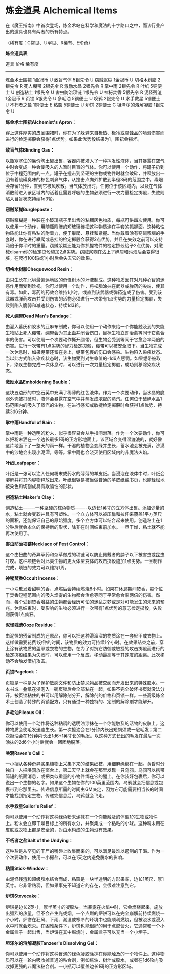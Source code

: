 # 炼金道具 Alchemical Items

在《魔王指南》中首次登场，炼金术站在科学和魔法的十字路口之中，而该行业产出的道具也具有两者的所有特点。

（稀有度：C常见、U罕见、R稀有、E珍奇）

**炼金道具表**

  道具               价格      稀有度
  ------------------ --------- --------
  炼金术士围裙       1金冠币   U
  致盲气体           5银先令   U
  窃贼浆糊           1金冠币   U
  切格木树脂         2银先令   R
  死人绷带           2银先令   R
  激励水晶           2银先令   R
  掌中雨             2银先令   R
  叶纸               5铜便士   U
  创造粘土           1银先令   U
  害虫防治项链       1银先令   U
  神秘焚香           5银先令   R
  泥怪残渣           1金冠币   R
  页锁               5银先令   U
  多毛油             5铜便士   U
  唤鸦               2银先令   U
  水手救星           5铜便士   U
  不朽者之盐         1铜便士   E
  粘窗               5铜便士   U
  炉饼               2铜便士   C
  坦泽尔的溶解凝胶   1银先令   U

**炼金术士围裙Alchemist's Apron：**

穿上这件厚实的皮革围裙时，你在为了躲避来自极热、极冷或腐蚀品的喷溅伤害而进行的检定掷骰会获得1点优势。如果此优势骰结果为1，围裙会损坏。

**致盲气体Blinding Gas：**

以瓶塞塞住的廉价陶土罐出售，容器内被灌入了一种挥发性液体，当其暴露在空气中时会变成一种会使吸入的人暂时目盲的气体。你可以使用一个动作，将罐子扔到位于中程范围内的一点。罐子在撞击到坚硬的生物或物件时就会破碎，并释放出一团有着硫磺臭味的棕色刺鼻气体，从撞击点向外扩散到半径3码的范围之中。毒烟会存留1分钟，直到它被风吹散。当气体放出时，任何位于该区域内，以及在气体消散前进入该区域内的活着且需要呼吸的生物必须进行一次力量检定掷骰，失败则陷入目盲状态持续1d3轮。

**窃贼浆糊Burglepaste：**

窃贼浆糊是一种装在小玻璃瓶子里出售的粘稠灰色物质，每瓶可供四次使用。你可以使用一个动作，用随瓶附赠的短玻璃棒把这种物质涂在手套的抓握面。这种粘性物质能让你有粘粘的附着力，便于攀爬、悬挂和紧握。当你戴着涂有窃贼浆糊的手套时，你在进行攀爬或悬挂的检定掷骰会获得2点优势，并且在失效之前可以支持两倍于你平时的重量。窃贼浆糊还能为你抓握物件的检定掷骰给予2点优势，对缴械disarm你的检定掷骰施加2点劣势。窃贼浆糊在沾上了碎屑和污渍后会变得很脏，在爬行100码或1小时后会失去它的效果。

**切格木树脂Chequewood Resin：**

由只生长在北境最偏远地区的奇怪树木的汁液制成。这种物质因其对凡种心智的迷惑作用而受到珍视。你可以使用一个动作，将松脂涂抹在武器或弹药的尖端，使其有毒。如此，毒药的药效会维持1小时，或直到该武器或弹药造成了伤害。受到该武器或弹药攻击并受到伤害的活物必须进行一次带有1点劣势的力量检定掷骰，失败则陷入脆弱和减速状态，持续1d3轮。

**死人绷带Dead Man's Bandage：**

由灌入墓灰和胶水的亚麻布制成，你可以使用一个动作来给一个你能触及到的失能生物贴上死人绷带。绷带会为其止血并闭合伤口，目标生物立即治愈等同于它愈合率的伤害。可以使用一个次要动作撕开绷带，但生物会受到等同于它愈合率两倍的伤害。进行一次带有1点劣势的智力检定掷骰，绷带可以被安全取下。当生物完成一次休息时，如果绷带还留在身上，绷带包裹的伤口会感染。生物陷入染疾状态。当以此方式陷入染疾状态时，该生物受到对生命值的-1d6点惩罚。如果绷带被取下，染疾生物完成一次休息时，可以进行一次力量检定掷骰，成功则移除染疾状态。

**激励水晶Emboldening Bauble：**

这块五边形的中空石英中充满了稀薄的红色液体。作为一个次要动作，当水晶的脆弱外壳被打破时，液体会暴露在空气中并蒸发成浓密的蒸汽。任何位于破碎水晶1码范围内的吸入了蒸汽的生物，在进行感知或敏捷检定掷骰时会获得1点优势，持续3d6分钟。

**掌中雨Handful of Rain：**

掌中雨是一种透明的粉末，似乎很容易会从手指间滑落。作为一个次要动作，你可以把粉末洒在一个边长最多1码的正方形地面上。该区域会变得湿漉漉的，就好像这片地面下了一整天的雨一样。干渴的植物会变绿并生长，蓄水池会被充满，沙漠中的沙地会出现小泥潭，等等。掌中雨也会浇灭使用区域内的非魔法火焰。

**叶纸Leafpaper：**

叶纸是一张可以注入任何粉末或药水的薄薄的羊皮纸。当浸泡在液体中时，叶纸会溶解并将其内容物释放出来。叶纸很容易被当做普通的羊皮纸或书页，也能轻松地被染色和切割成具有欺骗性的形状。

**创造粘土Maker's Clay：**

创造粘土------一种坚硬的棕色物质------以边长1英寸的立方体出售。添加少量的水，粘土就会变软并具有可塑性。一个立方体可以被压扁和拉伸来覆盖1平方英尺的面积，还能保证自己的原始强度。多个立方体可以结合起来使用。创造粘土在1分钟后就会永久的保持新的形状，除非在时间结束前加水。一旦干燥，粘土就不能再次使用了。

**害虫防治项链Necklace of Pest Control：**

这个由扭曲的奇异草药和杂草做成的项链可以防止佩戴者的脖子以下被害虫或昆虫叮咬。这种项链会对此类生物的更大体型变体的攻击掷骰施加1点劣势。一旦制作完成，项链的效力可以维持1周。

**神秘焚香Occult Incense：**

一小块散发着甜味的香，点燃后会持续燃烧8小时。如果在休息期间焚香，每个位于焚香短程范围内的吸入烟雾的生物都会治愈等同于平常愈合率两倍的伤害。然而，每个受到焚香增益的生物都会经历可怕的迷乱之梦或是对可能发生的未来的预兆。休息结束时，受影响的生物必须进行一次带有1点优势的意志检定掷骰，失败则获得1点疯狂。

**泥怪残渣Ooze Residue：**

由泥怪的残留制成的还原品，你可以把这种滑溜溜的物质涂在一套轻甲或衣物上。这样做需要花费1分钟的时间，该物质的效力可持续1个小时。在效果结束之前，穿上涂有该物质的盔甲或衣物的生物，在为了对抗它防御或敏捷的攻击掷骰而进行的检定掷骰结果为失败时，可以使用一个反应，移动最高等于其速度的距离。此次移动不会触发借机攻击。

**页锁Pagelock：**

页锁是一种是为了保护敏感文件和防止禁忌物品被查阅而开发出来的特殊胶水。一本书或一叠纸在浸泡入一碗页锁后会全部粘在一起，如果不完全破坏书页就没法分开。被页锁粘住的书可以用解除剂分开，解除剂的价格和页锁一样。一些高级炼金术士创造了特殊的页锁配方，只有通过一种独特的、定制的解除剂才能解开。

**多毛油Pileous Oil：**

你可以使用一个动作将这种粘稠的透明油涂抹在一个你能触及的活物的皮肤上。这种物质会使毛发迅速生长。第一次擦油会在1分钟内长出短胡须或一层毛发；第二次擦油会在1分钟内长出1d6+1英寸长的毛发。以这种方式长出的毛发在最后一次涂抹的2d6个小时后就会一团团地脱落。

**唤鸦Raven's Call：**

一小捆从各种奇异浆果植物上采集下来的结果细枝，用细麻绳绑在一起。黄昏时分独自一人把唤鸦放在窗台上，第二天早上就会在那里发现一只乌鸦。乌鸦可以携带简短的纸面消息，或把类似重量的小物件绑在它的腿上。在你装好包裹后，你可以说出一个生物的名字。如果这个生物在你的100英里范围内，乌鸦就会把信息或包裹带到它那里去。传递信息所需的时间由GM决定，因为它可能需要相当长的时间才能找到指定生物。传递完信息后，乌鸦就会飞走。

**水手救星Sailor's Relief：**

你可以使用一个动作将这种绿色粉末涂抹在一个你能触及的体型1的生物或物件上。粉末会立即干燥目标上的所有水分，并聚集成一个粘粘的小球。这种粉末用在皮肤或衣物上都是安全的，对由水构成的生物没有效果。

**不朽者之盐Salt of the Undying：**

这种盐是从罕见的干尸的嘴唇上收集而来的，可以满足最难以遏制的干渴。作为一个次要动作，使用一小撮盐，可以在1天之内避免脱水的影响。

**粘窗Stick-Window：**

由泥怪残渣和超级胶水结合而成，粘窗是一块半透明的方形果冻，边长1英尺，厚1英寸。它非常粘稠，但如果事先不知道它的存在，会很难注意到它。

**炉饼Stovecake：**

炉饼是边长2英寸，厚半英寸的凝胶块。当暴露在火焰中时，它会燃烧起来，施放出强烈的热量，但不会产生光或烟。一个点燃的炉饼可以在完全崩解前持续燃烧一个小时。炉饼在狂风、下雨、潮湿或寒冷的环境中也能顺利燃烧，但被浇水或浸入水中时就会熄灭。在困难条件下，炉饼也能很好的用于点燃营火，它通常和一个小金属盒子一起出售，当炉饼在其中燃烧时，金属盒子可以充当一个小炉子。

**坦泽尔的溶解凝胶Tanzeer's Dissolving Gel：**

你可以使用一个动作将这种冒泡的绿色凝胶涂抹在你能触及的一个物件上。这种物质可以在一轮内吸收掉普通的粘合剂，例如焦油、树汁或胶水，或者在1d6轮内吸收掉更强的非魔法粘合剂。一小瓶可以覆盖边长1码的正方形区域。
